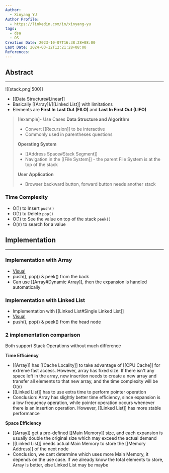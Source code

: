 ```yaml
---
Author:
  - Xinyang YU
Author Profile:
  - https://linkedin.com/in/xinyang-yu
tags:
  - dsa
  - OS
Creation Date: 2023-10-07T16:38:28+08:00
Last Date: 2024-03-12T12:21:28+08:00
References: 
---
```

## Abstract
---
![[stack.png|500]]

- [[Data Structure#Linear]]
- Basically [[Array]]/[[Linked List]] with limitations
- Elements are **First In Last Out (FILO)** and **Last In First Out (LIFO)**




>[!example]- Use Cases
> **Data Structure and Algorithm**
> - Convert [[Recursion]] to be interactive
> - Commonly used in parentheses questions
>
> **Operating System**
> - [[Address Space#Stack Segment]]
> - Navigation in the [[File System]] - the parent File System is at the top of the stack
> 
> **User Application**
> - Browser backward button, forward button needs another stack


### Time Complexity
- O(1) to Insert `push()`
- O(1) to Delete `pop()`
- O(1) to See the value on top of the stack  `peek()`
- O(n) to search for a value



## Implementation
---
### Implementation with Array
- [Visual](https://www.hello-algo.com/chapter_stack_and_queue/stack/#2)
- push(), pop() & peek() from the back
- Can use [[Array#Dynamic Array]], then the expansion is handled automatically

### Implementation with Linked List
- Implementation with [[Linked List#Single Linked List]]
- [Visual](https://www.hello-algo.com/chapter_stack_and_queue/stack/#1)
- push(), pop() & peek() from the head node

### 2 implementation comparison
Both support Stack Operations without much difference

**Time Efficiency**
- [[Array]] has [[Cache Locality]] to take advantage of [[CPU Cache]] for extreme fast access. However,  array has fixed size. If there isn't any space left in the array, new insertion needs to create a new array and transfer all elements to that new array, and the time complexity will be O(n)
- [[Linked List]] has to use extra time to perform pointer operation 
- Conclusion: Array has slightly better time efficiency, since expansion is a low frequency operation, while pointer operation occurs whenever there is an insertion operation. However, [[Linked List]] has more stable performance

**Space Efficiency**
- [[Array]] get a pre-defined [[Main Memory]] size, and each expansion is usually double the original size which may exceed the actual demand
- [[Linked List]] needs actual Main Memory to store the [[Memory Address]] of the next node
- Conclusion, we cant determine which uses more Main Memory, it depends on the use case. If we already know the total elements to store, Array is better, else Linked List may be maybe


